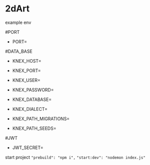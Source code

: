 # 2dArt

example env 

#PORT
+ PORT=

#DATA_BASE
+ KNEX_HOST=
+ KNEX_PORT=
+ KNEX_USER=
+ KNEX_PASSWORD=
+ KNEX_DATABASE=
+ KNEX_DIALECT=

+ KNEX_PATH_MIGRATIONS=
+ KNEX_PATH_SEEDS=

#JWT
+ JWT_SECRET=

start project 
```"prebuild": "npm i",```
```"start:dev": "nodemon index.js"```


